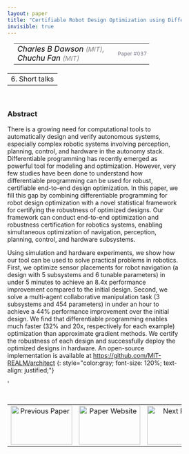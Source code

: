 ```yaml
---
layout: paper
title: "Certifiable Robot Design Optimization using Differentiable Programming"
invisible: true
---
```

<head>
<style>
* {
  box-sizing: border-box;
}

#myInput {
  background-position: 10px 10px;
  background-repeat: no-repeat;
  width: 100%;
  font-size: 100%;
  padding: 12px 20px 12px 40px;
  border: 1px solid #ddd;
  margin-bottom: 12px;
}

#myTable, #myTableA {
  border-collapse: collapse;
  width: 100%;
  border: 1px solid #ddd;
  font-size: 100%;
}

#myTable th, #myTable td, #myTableA th, #myTableA td {
  text-align: left;
  padding: 12px;
}

#myTable tr, #myTableA tr {
  border-bottom: 1px solid #ddd;
}

#myTable tr.header, #myTable tr:hover, #myTableA tr.header, #myTableA tr:hover {
  background-color: #f1f1f1;
}


#eventcounter1 a {
    font-size: 12px;
    color: #ffffff;
    display: block;
}

#eventcounter1 a:hover {
    text-decoration: none;
}

#eventcounter2 a {
    font-size: 12px;
    color: #ffffff;
    display: block;
}

#eventcounter2 a:hover {
    text-decoration: none;
}

</style>
</head>

<table width = "95%" style="padding-left: 15px; margin-left: auto; margin-right: 10px;">
<tr><td style = "vertical-align: top; padding-right: 25px;" rowspan="2">
<span style="color:black; font-size: 110%;"><i>
Charles B Dawson <span style="color:gray; font-size: 85%">(MIT)</span><span style="color:gray; font-size: 100%">,</span><br>
Chuchu Fan <span style="color:gray; font-size: 85%">(MIT)</span>
</i></span>
</td>

<tr>
<td style="color:#777789; text-align:right; font-size: 75%; margin-right:10px;">Paper&nbsp;#037</td>
</tr>
</table>

<table width="80%" style="margin-top: 20px; margin-left: auto; margin-right: auto;">
  <tr>
    <td style="text-align:center;">6. Short talks</td>
  </tr>
</table>
<br>


### Abstract
There is a growing need for computational tools to automatically design and verify autonomous systems, especially complex robotic systems involving perception, planning, control, and hardware in the autonomy stack. Differentiable programming has recently emerged as powerful tool for modeling and optimization. However, very few studies have been done to understand how differentiable programming can be used for robust, certifiable end-to-end design optimization. In this paper, we fill this gap by combining differentiable programming for robot design optimization with a novel statistical framework for certifying the robustness of optimized designs. Our framework can conduct end-to-end optimization and robustness certification for robotics systems, enabling simultaneous optimization of navigation, perception, planning, control, and hardware subsystems.

Using simulation and hardware experiments, we show how our tool can be used to solve practical problems in robotics. First, we optimize sensor placements for robot navigation (a design with 5 subsystems and 6 tunable parameters) in under 5 minutes to achieve an 8.4x performance improvement compared to the initial design. Second, we solve a multi-agent collaborative manipulation task (3 subsystems and 454 parameters) in under an hour to achieve a 44% performance improvement over the initial design. We find that differentiable programming enables much faster (32% and 20x, respectively for each example) optimization than approximate gradient methods. We certify the robustness of each design and successfully deploy the optimized designs in hardware. An open-source implementation is available at https://github.com/MIT-REALM/architect
{: style="color:gray; font-size: 120%; text-align: justified;"}


<table width="100%" style="margin-top:40px;">
<tr>
    <td style="width: 30%; text-align: center;"><a href="{ site.baseurl }/program/papers/036/">
<img src="{ site.baseurl }/images/previous_paper_icon.png"
       alt="Previous Paper" width = "142"  height = "90"/> 
</a> </td>
<td style="text-align: center;"><a href="{{ site.baseurl }}/program/papers">
<img src="{{ site.baseurl }}/images/overview_icon.png"
       alt="Paper Website" width = "142"  height = "90"/> 
</a> </td>
    <td style="width: 30%; text-align: center;"><a href="{ site.baseurl }/program/papers/038/">
    <img src="{ site.baseurl }/images/next_paper_icon.png"
        alt="Next Paper" width = "142"  height = "90"/>
    </a></td>
'</tr>
</table>
